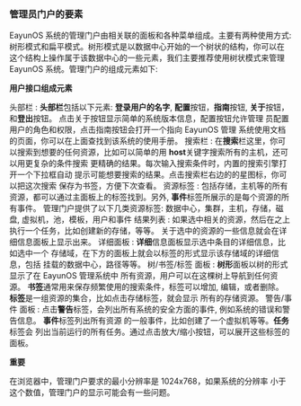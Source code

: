 ### 管理员门户的要素

EayunOS 系统的管理门户由相关联的面板和各种菜单组成。主要有两种使用方式:
树形模式和扁平模式。树形模式是以数据中心开始的一个树状的结构，你可以在
这个结构上操作属于该数据中心的一些元素，我们主要推荐使用树状模式来管理
EayunOS 系统。管理门户的组成元素如下:

**用户接口组成元素**

头部栏
:   **头部栏**包括以下元素: **登录用户的名字**,
    **配置**按钮，**指南**按钮, **关于**按钮，和**登出**按钮。
    点击关于按钮显示简单的系统版本信息，配置按钮允许管理
    员配置用户的角色和权限，点击指南按钮会打开一个指向 EayunOS 管理
    系统使用文档的页面，你可以在上面查找到该系统的使用手册。
搜索栏
:   在**搜索**栏这里，你可以搜索到想要的任何资源，比如可以简单的用
    **host**关键字搜索所有的主机，还可以用更复杂的条件搜索
    更精确的结果。每次输入搜索条件时，内置的搜索引擎打开一个下拉框自动
    提示可能想要搜索的结果。点击搜索栏右边的的星图标，你可以把这次搜索
    保存为书签，方便下次查看。
资源标签
:   包括存储，主机等的所有资源，都可以通过主面板上的标签找到。另外,
    **事件**标签所展示的是每个资源的所有事件。
    管理门户提供了以下几类资源标签: 数据中心，集群，主机，存储，磁盘,
    虚拟机，池，模板，用户和事件
结果列表
:   如果选中相关的资源，然后在之上执行一个任务，比如创建新的存储，等等。
    关于选中的资源的一些信息就会在详细信息面板上显示出来。
详细面板
:   **详细**信息面板显示选中条目的详细信息，比如选中一个
    存储域，在下方的面板上就会以标签的形式显示该存储域的详细信息，包括
    挂载的数据中心，路径等等。
树/书签/标签 面板
:   **树形**面板以树的形式显示了在 EayunOS 管理系统中
    所有资源，用户可以在这棵树上导航到任何资源。
    **书签**通常用来保存频繁使用的搜索条件，标签可以增加,
    编辑，或者删除。
    **标签**是一组资源的集合，比如点击存储标签，就会显示
    所有的存储资源。
警告/事件 面板
:   点击**警告**标签，会列出所有系统的安全方面的事件,
    例如系统的错误和警告信息。 **事件**标签列出所有资源
    的一般事件，比如创建了一个虚拟机等等。**任务**标签会
    列出当前运行的所有任务。通过点击放大/缩小按钮，可以展开这些标签的面板。

**重要**

在浏览器中，管理门户要求的最小分辨率是 1024x768，如果系统的分辨率
小于这个数值，管理门户的显示可能会有一些问题。
